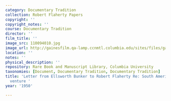 ```yaml
---
category: Documentary Tradition
collection: Robert Flaherty Papers
copyright: ''
copyright_notes: ''
course: Documentary Tradition
director: ''
film_title: ''
image_src: 110094010.jpg
image_url: http://gainesfilm.qa-lamp.ccnmtl.columbia.edu/sites/files/gainesfilm/images/110094010.jpg
location: ''
notes: ''
physical_description: ''
repository: Rare Book and Manuscript Library, Columbia University
taxonomies: [Document, Documentary Tradition, Documentary Tradition]
title: 'Letter from Ellsworth Bunker to Robert Flaherty Re: South American (Brazil)
  venture '
year: '1950'

---
```

